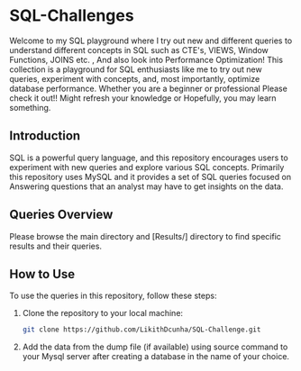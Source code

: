 # SQL-Challenges

Welcome to my SQL playground where I try out new and different queries to understand different concepts in SQL such as CTE's, VIEWS, Window Functions, JOINS etc. , And also look into Performance Optimization! This collection is a playground for SQL enthusiasts like me to try out new queries, experiment with concepts, and, most importantly, optimize database performance. Whether you are a beginner or professional Please check it out!! Might refresh your knowledge or Hopefully, you may learn something. 


## Introduction

SQL is a powerful query language, and this repository encourages users to experiment with new queries and explore various SQL concepts. Primarily this repository uses MySQL and it provides a set of SQL queries focused on Answering questions that an analyst may have to get insights on the data. 


## Queries Overview
Please browse the main directory and [Results/] directory to find specific results and their queries.

## How to Use

To use the queries in this repository, follow these steps:

1. Clone the repository to your local machine:

   ```bash
   git clone https://github.com/LikithDcunha/SQL-Challenge.git
   
2. Add the data from the dump file (if available) using source command to your Mysql server after creating a database in the name of your choice. 

